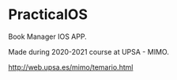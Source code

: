 # PracticaIOS

Book Manager IOS APP.

Made during 2020-2021 course at UPSA - MIMO.

http://web.upsa.es/mimo/temario.html
